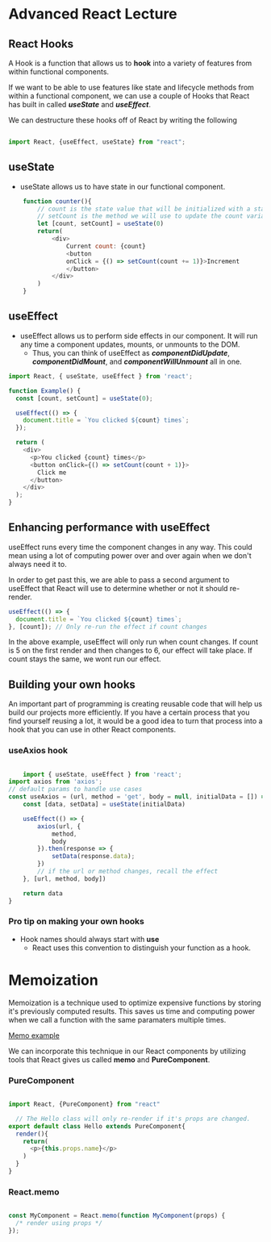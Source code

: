 # Advanced React Lecture

## React Hooks

A Hook is a function that allows us to **hook** into a variety of features from within functional components.

If we want to be able to use features like state and lifecycle methods from within a functional component, we can use a couple of Hooks that React has built in called ***useState*** and ***useEffect***.

We can destructure these hooks off of React by writing the following
```js 

import React, {useEffect, useState} from "react";

```

## useState 

- useState allows us to have state in our functional component. 

```js
    function counter(){
        // count is the state value that will be initialized with a starting value of 0
        // setCount is the method we will use to update the count variable
        let [count, setCount] = useState(0) 
        return(
            <div>
                Current count: {count}
                <button 
                onClick = {() => setCount(count += 1)}>Increment
                </button>
            </div>
        )
    }
```

## useEffect

- useEffect allows us to perform side effects in our component. It will run any time a component updates, mounts, or unmounts to the DOM. 
    - Thus, you can think of useEffect as ***componentDidUpdate***, ***componentDidMount***, and ***componentWillUnmount*** all in one.

```js
import React, { useState, useEffect } from 'react';

function Example() {
  const [count, setCount] = useState(0);

  useEffect(() => {
    document.title = `You clicked ${count} times`;
  });

  return (
    <div>
      <p>You clicked {count} times</p>
      <button onClick={() => setCount(count + 1)}>
        Click me
      </button>
    </div>
  );
}
```

## Enhancing performance with useEffect

useEffect runs every time the component changes in any way. This could mean using a lot of computing power over and over again when we don't always need it to. 

In order to get past this, we are able to pass a second argument to useEffect that React will use to determine whether or not it should re-render.

```js
useEffect(() => {
  document.title = `You clicked ${count} times`;
}, [count]); // Only re-run the effect if count changes
```

In the above example, useEffect will only run when count changes. If count is 5 on the first render and then changes to 6, our effect will take place. If count stays the same, we wont run our effect.

## Building your own hooks

An important part of programming is creating reusable code that will help us build our projects more efficiently. If you have a certain process that you find yourself reusing a lot, it would be a good idea to turn that process into a hook that you can use in other React components.

### useAxios hook

```js

    import { useState, useEffect } from 'react';
import axios from 'axios';
// default params to handle use cases
const useAxios = (url, method = 'get', body = null, initialData = []) => {
    const [data, setData] = useState(initialData)

    useEffect(() => {
        axios(url, {
            method,
            body
        }).then(response => {
            setData(response.data);
        })
        // if the url or method changes, recall the effect
    }, [url, method, body])

    return data
}
```

### Pro tip on making your own hooks
- Hook names should always start with **use**
  - React uses this convention to distinguish your function as a hook.


# Memoization

Memoization is a technique used to optimize expensive functions by storing it's previously computed results. This saves us time and computing power when we call a function with the same paramaters multiple times.

[Memo example](https://repl.it/@hirschzd01/memo-example)


We can incorporate this technique in our React components by utilizing tools that React gives us called **memo** and **PureComponent**. 

### PureComponent


```js

import React, {PureComponent} from "react"

  // The Hello class will only re-render if it's props are changed.
export default class Hello extends PureComponent{
  render(){
    return(
      <p>{this.props.name}</p>
    )
  }
}

```

### React.memo

```js

const MyComponent = React.memo(function MyComponent(props) {
  /* render using props */
});

```


